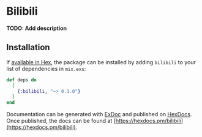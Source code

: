 # Bilibili

**TODO: Add description**

## Installation

If [available in Hex](https://hex.pm/docs/publish), the package can be installed
by adding `bilibili` to your list of dependencies in `mix.exs`:

```elixir
def deps do
  [
    {:bilibili, "~> 0.1.0"}
  ]
end
```

Documentation can be generated with [ExDoc](https://github.com/elixir-lang/ex_doc)
and published on [HexDocs](https://hexdocs.pm). Once published, the docs can
be found at [https://hexdocs.pm/bilibili](https://hexdocs.pm/bilibili).

